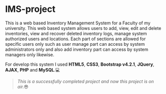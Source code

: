# IMS-project
This is a web based Inventory Management System for a Faculty of my university. This web based system allows users to add, view, edit and delete inventories, view and recover deleted inventory logs, manage system authorized users and locations. Each part of sections are allowed for specific users only such as user manage part can access by system administrators only and also add inventory part can access by system managers only likewise.

For develop this system I used **HTML5**, **CSS3**, **Bootstrap v4.2.1**, **JQuery**, **AJAX**, **PHP** and **MySQL**.:computer:

> *This is a successfully completed project and now this project is on air.*:sunglasses:
